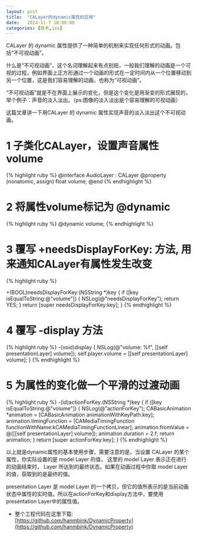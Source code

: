 ```yaml
---
layout: post
title:  "CALayer的dynamic属性的应用"
date:   2014-11-7 18:00:00
categories: [技术,ios]
---
```


CALayer 的 dynamic 属性提供了一种简单的机制来实现任何形式的动画。包括“不可视动画”。

什么是“不可视动画”，这个名词理解起来有点别扭，一般我们理解的动画是一个可视的过程，例如界面上正方形通过一个动画的形式在一定时间内从一个位置移动到另一个位置，这是我们容易理解的动画，也称为“可视动画”。

“不可视动画”就是不在界面上展示的变化，但是这个变化是用渐变的形式展现的，举个例子：声音的淡入淡出。（ps:图像的淡入淡出是个容易理解的可视动画）

这篇文章讲一下用CALayer 的 dynamic 属性实现声音的淡入淡出这个不可视动画。

# 1 子类化CALayer，设置声音属性volume
{% highlight ruby %}
@interface AudioLayer : CALayer
@property (nonatomic, assign) float volume;
@end
{% endhighlight %}

# 2 将属性volume标记为 @dynamic
{% highlight ruby %}
@dynamic volume;
{% endhighlight %}

# 3 覆写 +needsDisplayForKey: 方法, 用来通知CALayer有属性发生改变
{% highlight ruby %}

+(BOOL)needsDisplayForKey:(NSString *)key
{
    if ([key isEqualToString:@"volume"]) {
        NSLog(@"needsDisplayForKey");
        return YES;
    }
    return [super needsDisplayForKey:key];
}
{% endhighlight %}

# 4 覆写 -display 方法
{% highlight ruby %}
-(void)display
{
    NSLog(@"volume: %f", [[self presentationLayer] volume]);
    self.player.volume = [[self presentationLayer] volume];
}
{% endhighlight %}

# 5 为属性的变化做一个平滑的过渡动画
{% highlight ruby %}
-(id<CAAction>)actionForKey:(NSString *)key
{
    if ([key isEqualToString:@"volume"]) {
        NSLog(@"actionForKey");
        CABasicAnimation *animation = [CABasicAnimation animationWithKeyPath:key];
        animation.timingFunction = [CAMediaTimingFunction functionWithName:kCAMediaTimingFunctionLinear];
        animation.fromValue = @([[self presentationLayer] volume]);
        animation.duration = 2.f;
        return animation;
    }
    return [super actionForKey:key];
}
{% endhighlight %}

以上就是dynamic属性的基本使用步骤，需要注意的是，当设置 CALayer 的某个属性，你实际设置的是 model Layer 的值， 这里的 model Layer 表示正在进行的动画结束时， Layer 所达到的最终状态。如果在动画过程中你取 model Layer 的值，获取到的是最终的值。

presentation Layer 是 model Layer 的一个拷贝，但它的值所表示的是当前动画状态中属性的实时值。所以在actionForKey和display方法中，要使用presentation Layer中的属性值。

* 整个工程代码在这里下载: [https://github.com/hanmbink/DynamicProperty](https://github.com/hanmbink/DynamicProperty)








